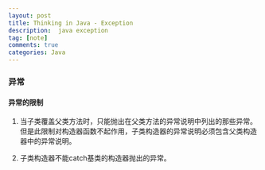 ```yaml
---
layout: post
title: Thinking in Java - Exception 
description:  java exception
tag: [note]
comments: true
categories: Java
---
```


### 异常

#### 异常的限制

1. 当子类覆盖父类方法时，只能抛出在父类方法的异常说明中列出的那些异常。但是此限制对构造器函数不起作用，子类构造器的异常说明必须包含父类构造器中的异常说明。

2. 子类构造器不能catch基类的构造器抛出的异常。




